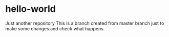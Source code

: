 # hello-world
Just another repository
This is a branch created from master branch just to make some changes and check what happens.
